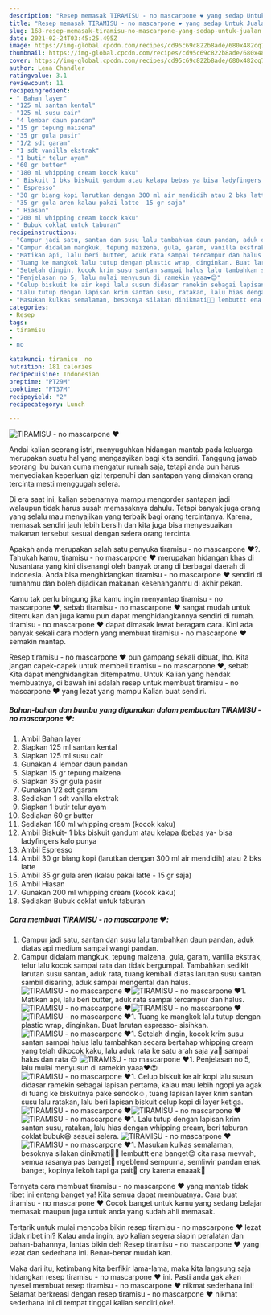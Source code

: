 ```yaml
---
description: "Resep memasak TIRAMISU - no mascarpone ❤️ yang sedap Untuk Jualan"
title: "Resep memasak TIRAMISU - no mascarpone ❤️ yang sedap Untuk Jualan"
slug: 168-resep-memasak-tiramisu-no-mascarpone-yang-sedap-untuk-jualan
date: 2021-02-24T03:45:25.495Z
image: https://img-global.cpcdn.com/recipes/cd95c69c822b8ade/680x482cq70/tiramisu-no-mascarpone-❤️-foto-resep-utama.jpg
thumbnail: https://img-global.cpcdn.com/recipes/cd95c69c822b8ade/680x482cq70/tiramisu-no-mascarpone-❤️-foto-resep-utama.jpg
cover: https://img-global.cpcdn.com/recipes/cd95c69c822b8ade/680x482cq70/tiramisu-no-mascarpone-❤️-foto-resep-utama.jpg
author: Lena Chandler
ratingvalue: 3.1
reviewcount: 11
recipeingredient:
- " Bahan layer"
- "125 ml santan kental"
- "125 ml susu cair"
- "4 lembar daun pandan"
- "15 gr tepung maizena"
- "35 gr gula pasir"
- "1/2 sdt garam"
- "1 sdt vanilla ekstrak"
- "1 butir telur ayam"
- "60 gr butter"
- "180 ml whipping cream kocok kaku"
- " Biskuit 1 bks biskuit gandum atau kelapa bebas ya bisa ladyfingers kalo punya"
- " Espresso"
- "30 gr biang kopi larutkan dengan 300 ml air mendidih atau 2 bks latte"
- "35 gr gula aren kalau pakai latte  15 gr saja"
- " Hiasan"
- "200 ml whipping cream kocok kaku"
- " Bubuk coklat untuk taburan"
recipeinstructions:
- "Campur jadi satu, santan dan susu lalu tambahkan daun pandan, aduk diatas api medium sampai wangi pandan."
- "Campur didalam mangkuk, tepung maizena, gula, garam, vanilla ekstrak, telur lalu kocok sampai rata dan tidak bergumpal. Tambahkan sedikit larutan susu santan, aduk rata, tuang kembali diatas larutan susu santan sambil disaring, aduk sampai mengental dan halus."
- "Matikan api, lalu beri butter, aduk rata sampai tercampur dan halus."
- "Tuang ke mangkok lalu tutup dengan plastic wrap, dinginkan. Buat larutan espresso- sisihkan."
- "Setelah dingin, kocok krim susu santan sampai halus lalu tambahkan secara bertahap whipping cream yang telah dikocok kaku, lalu aduk rata ke satu arah saja ya🤩 sampai halus dan rata 😍"
- "Penjelasan no 5, lalu mulai menyusun di ramekin yaaa❤️😍"
- "Celup biskuit ke air kopi lalu susun didasar ramekin sebagai lapisan pertama, kalau mau lebih ngopi ya agak di tuang ke biskuitnya pake sendok☺️, tuang lapisan layer krim santan susu lalu ratakan, lalu beri lapisan biskuit celup kopi di layer ketiga."
- "Lalu tutup dengan lapisan krim santan susu, ratakan, lalu hias dengan whipping cream, beri taburan coklat bubuk😆 sesuai selera."
- "Masukan kulkas semalaman, besoknya silakan dinikmati🤩😍 lembuttt ena banget😍 cita rasa mevvah, semua rasanya pas banget🥺 ngeblend sempurna, semliwir pandan enak banget, kopinya lekoh tapi ga pait🥺 cry karena enaaak🤤"
categories:
- Resep
tags:
- tiramisu
- 
- no

katakunci: tiramisu  no 
nutrition: 181 calories
recipecuisine: Indonesian
preptime: "PT29M"
cooktime: "PT37M"
recipeyield: "2"
recipecategory: Lunch

---
```



![TIRAMISU - no mascarpone ❤️](https://img-global.cpcdn.com/recipes/cd95c69c822b8ade/680x482cq70/tiramisu-no-mascarpone-❤️-foto-resep-utama.jpg)

Andai kalian seorang istri, menyuguhkan hidangan mantab pada keluarga merupakan suatu hal yang mengasyikan bagi kita sendiri. Tanggung jawab seorang ibu bukan cuma mengatur rumah saja, tetapi anda pun harus menyediakan keperluan gizi terpenuhi dan santapan yang dimakan orang tercinta mesti menggugah selera.

Di era  saat ini, kalian sebenarnya mampu mengorder santapan jadi walaupun tidak harus susah memasaknya dahulu. Tetapi banyak juga orang yang selalu mau menyajikan yang terbaik bagi orang tercintanya. Karena, memasak sendiri jauh lebih bersih dan kita juga bisa menyesuaikan makanan tersebut sesuai dengan selera orang tercinta. 



Apakah anda merupakan salah satu penyuka tiramisu - no mascarpone ❤️?. Tahukah kamu, tiramisu - no mascarpone ❤️ merupakan hidangan khas di Nusantara yang kini disenangi oleh banyak orang di berbagai daerah di Indonesia. Anda bisa menghidangkan tiramisu - no mascarpone ❤️ sendiri di rumahmu dan boleh dijadikan makanan kesenanganmu di akhir pekan.

Kamu tak perlu bingung jika kamu ingin menyantap tiramisu - no mascarpone ❤️, sebab tiramisu - no mascarpone ❤️ sangat mudah untuk ditemukan dan juga kamu pun dapat menghidangkannya sendiri di rumah. tiramisu - no mascarpone ❤️ dapat dimasak lewat beragam cara. Kini ada banyak sekali cara modern yang membuat tiramisu - no mascarpone ❤️ semakin mantap.

Resep tiramisu - no mascarpone ❤️ pun gampang sekali dibuat, lho. Kita jangan capek-capek untuk membeli tiramisu - no mascarpone ❤️, sebab Kita dapat menghidangkan ditempatmu. Untuk Kalian yang hendak membuatnya, di bawah ini adalah resep untuk membuat tiramisu - no mascarpone ❤️ yang lezat yang mampu Kalian buat sendiri.

<!--inarticleads1-->

##### Bahan-bahan dan bumbu yang digunakan dalam pembuatan TIRAMISU - no mascarpone ❤️:

1. Ambil  Bahan layer
1. Siapkan 125 ml santan kental
1. Siapkan 125 ml susu cair
1. Gunakan 4 lembar daun pandan
1. Siapkan 15 gr tepung maizena
1. Siapkan 35 gr gula pasir
1. Gunakan 1/2 sdt garam
1. Sediakan 1 sdt vanilla ekstrak
1. Siapkan 1 butir telur ayam
1. Sediakan 60 gr butter
1. Sediakan 180 ml whipping cream (kocok kaku)
1. Ambil  Biskuit- 1 bks biskuit gandum atau kelapa (bebas ya- bisa ladyfingers kalo punya
1. Ambil  Espresso
1. Ambil 30 gr biang kopi (larutkan dengan 300 ml air mendidih) atau 2 bks latte
1. Ambil 35 gr gula aren (kalau pakai latte - 15 gr saja)
1. Ambil  Hiasan
1. Gunakan 200 ml whipping cream (kocok kaku)
1. Sediakan  Bubuk coklat untuk taburan




<!--inarticleads2-->

##### Cara membuat TIRAMISU - no mascarpone ❤️:

1. Campur jadi satu, santan dan susu lalu tambahkan daun pandan, aduk diatas api medium sampai wangi pandan.
1. Campur didalam mangkuk, tepung maizena, gula, garam, vanilla ekstrak, telur lalu kocok sampai rata dan tidak bergumpal. Tambahkan sedikit larutan susu santan, aduk rata, tuang kembali diatas larutan susu santan sambil disaring, aduk sampai mengental dan halus.
<img src="//assets-global.cpcdn.com/assets/icons/button_play-2c75c40dde080a61004c1f40b05d8f140eaff45d7e9e6481dc71c63d2e7c4909.png" alt="TIRAMISU - no mascarpone ❤️"><img src="//assets-global.cpcdn.com/assets/icons/button_play-2c75c40dde080a61004c1f40b05d8f140eaff45d7e9e6481dc71c63d2e7c4909.png" alt="TIRAMISU - no mascarpone ❤️">1. Matikan api, lalu beri butter, aduk rata sampai tercampur dan halus.
<img src="//assets-global.cpcdn.com/assets/icons/button_play-2c75c40dde080a61004c1f40b05d8f140eaff45d7e9e6481dc71c63d2e7c4909.png" alt="TIRAMISU - no mascarpone ❤️"><img src="//assets-global.cpcdn.com/assets/icons/button_play-2c75c40dde080a61004c1f40b05d8f140eaff45d7e9e6481dc71c63d2e7c4909.png" alt="TIRAMISU - no mascarpone ❤️"><img src="//assets-global.cpcdn.com/assets/icons/button_play-2c75c40dde080a61004c1f40b05d8f140eaff45d7e9e6481dc71c63d2e7c4909.png" alt="TIRAMISU - no mascarpone ❤️">1. Tuang ke mangkok lalu tutup dengan plastic wrap, dinginkan. Buat larutan espresso- sisihkan.
<img src="//assets-global.cpcdn.com/assets/icons/button_play-2c75c40dde080a61004c1f40b05d8f140eaff45d7e9e6481dc71c63d2e7c4909.png" alt="TIRAMISU - no mascarpone ❤️">1. Setelah dingin, kocok krim susu santan sampai halus lalu tambahkan secara bertahap whipping cream yang telah dikocok kaku, lalu aduk rata ke satu arah saja ya🤩 sampai halus dan rata 😍
<img src="//assets-global.cpcdn.com/assets/icons/button_play-2c75c40dde080a61004c1f40b05d8f140eaff45d7e9e6481dc71c63d2e7c4909.png" alt="TIRAMISU - no mascarpone ❤️">1. Penjelasan no 5, lalu mulai menyusun di ramekin yaaa❤️😍
<img src="//assets-global.cpcdn.com/assets/icons/button_play-2c75c40dde080a61004c1f40b05d8f140eaff45d7e9e6481dc71c63d2e7c4909.png" alt="TIRAMISU - no mascarpone ❤️">1. Celup biskuit ke air kopi lalu susun didasar ramekin sebagai lapisan pertama, kalau mau lebih ngopi ya agak di tuang ke biskuitnya pake sendok☺️, tuang lapisan layer krim santan susu lalu ratakan, lalu beri lapisan biskuit celup kopi di layer ketiga.
<img src="//assets-global.cpcdn.com/assets/icons/button_play-2c75c40dde080a61004c1f40b05d8f140eaff45d7e9e6481dc71c63d2e7c4909.png" alt="TIRAMISU - no mascarpone ❤️"><img src="//assets-global.cpcdn.com/assets/icons/button_play-2c75c40dde080a61004c1f40b05d8f140eaff45d7e9e6481dc71c63d2e7c4909.png" alt="TIRAMISU - no mascarpone ❤️"><img src="//assets-global.cpcdn.com/assets/icons/button_play-2c75c40dde080a61004c1f40b05d8f140eaff45d7e9e6481dc71c63d2e7c4909.png" alt="TIRAMISU - no mascarpone ❤️">1. Lalu tutup dengan lapisan krim santan susu, ratakan, lalu hias dengan whipping cream, beri taburan coklat bubuk😆 sesuai selera.
<img src="//assets-global.cpcdn.com/assets/icons/button_play-2c75c40dde080a61004c1f40b05d8f140eaff45d7e9e6481dc71c63d2e7c4909.png" alt="TIRAMISU - no mascarpone ❤️"><img src="//assets-global.cpcdn.com/assets/icons/button_play-2c75c40dde080a61004c1f40b05d8f140eaff45d7e9e6481dc71c63d2e7c4909.png" alt="TIRAMISU - no mascarpone ❤️">1. Masukan kulkas semalaman, besoknya silakan dinikmati🤩😍 lembuttt ena banget😍 cita rasa mevvah, semua rasanya pas banget🥺 ngeblend sempurna, semliwir pandan enak banget, kopinya lekoh tapi ga pait🥺 cry karena enaaak🤤




Ternyata cara membuat tiramisu - no mascarpone ❤️ yang mantab tidak ribet ini enteng banget ya! Kita semua dapat membuatnya. Cara buat tiramisu - no mascarpone ❤️ Cocok banget untuk kamu yang sedang belajar memasak maupun juga untuk anda yang sudah ahli memasak.

Tertarik untuk mulai mencoba bikin resep tiramisu - no mascarpone ❤️ lezat tidak ribet ini? Kalau anda ingin, ayo kalian segera siapin peralatan dan bahan-bahannya, lantas bikin deh Resep tiramisu - no mascarpone ❤️ yang lezat dan sederhana ini. Benar-benar mudah kan. 

Maka dari itu, ketimbang kita berfikir lama-lama, maka kita langsung saja hidangkan resep tiramisu - no mascarpone ❤️ ini. Pasti anda gak akan nyesel membuat resep tiramisu - no mascarpone ❤️ nikmat sederhana ini! Selamat berkreasi dengan resep tiramisu - no mascarpone ❤️ nikmat sederhana ini di tempat tinggal kalian sendiri,oke!.

